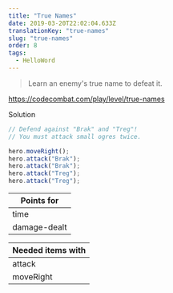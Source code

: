 ```yaml
---
title: "True Names"
date: 2019-03-20T22:02:04.633Z
translationKey: "true-names"
slug: "true-names"
order: 8
tags:
  - HelloWord
---
```


> Learn an enemy's true name to defeat it.

https://codecombat.com/play/level/true-names

Solution

```javascript
// Defend against "Brak" and "Treg"!
// You must attack small ogres twice.

hero.moveRight();
hero.attack("Brak");
hero.attack("Brak");
hero.attack("Treg");
hero.attack("Treg");


```

Points for |
--- |
time |
damage-dealt |

Needed items with |
--- |
attack |
moveRight |


